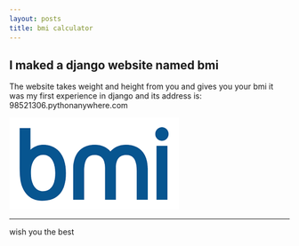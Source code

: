 ```yaml
---
layout: posts
title: bmi calculator
---
```


## I maked a django website named bmi
The website takes weight and height from you and gives you your bmi
it was my first experience in django
and its address is:
98521306.pythonanywhere.com

![alt text](../assets/images/Unknown.png "BMI")

---
wish you the best
